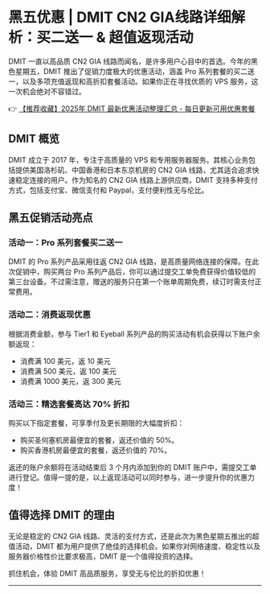 # 黑五优惠 | DMIT CN2 GIA线路详细解析：买二送一 & 超值返现活动

DMIT 一直以高品质 CN2 GIA 线路而闻名，是许多用户心目中的首选。今年的黑色星期五，DMIT 推出了促销力度极大的优惠活动，涵盖 Pro 系列套餐的买二送一，以及多项充值返现和高折扣套餐活动。如果你正在寻找优质的 VPS 服务，这一次机会绝对不容错过。

👉 [【推荐收藏】2025年 DMIT 最新优惠活动整理汇总 - 每日更新可用优惠套餐](https://bit.ly/dmit_coupon)

## DMIT 概览

DMIT 成立于 2017 年，专注于高质量的 VPS 和专用服务器服务。其核心业务包括提供美国洛杉矶、中国香港和日本东京机房的 CN2 GIA 线路，尤其适合追求快速稳定连接的用户。作为知名的 CN2 GIA 线路上游供应商，DMIT 支持多种支付方式，包括支付宝、微信支付和 Paypal，支付便利性无与伦比。

## 黑五促销活动亮点

### 活动一：Pro 系列套餐买二送一

DMIT 的 Pro 系列产品采用往返 CN2 GIA 线路，是高质量网络连接的保障。在此次促销中，购买两台 Pro 系列产品后，你可以通过提交工单免费获得价值较低的第三台设备。不过需注意，赠送的服务只在第一个账单周期免费，续订时需支付正常费用。

### 活动二：消费返现优惠

根据消费金额，参与 Tier1 和 Eyeball 系列产品的购买活动有机会获得以下账户余额返现：

- 消费满 100 美元，返 10 美元  
- 消费满 500 美元，返 100 美元  
- 消费满 1000 美元，返 300 美元  

### 活动三：精选套餐高达 70% 折扣

购买以下指定套餐，可享季付及更长期限的大幅度折扣：

- 购买圣何塞机房最便宜的套餐，返还价值的 50%。  
- 购买香港机房最便宜的套餐，返还价值的 70%。  

返还的账户余额将在活动结束后 3 个月内添加到你的 DMIT 账户中，需提交工单进行登记。值得一提的是，以上返现活动可以同时参与，进一步提升你的优惠力度！

## 值得选择 DMIT 的理由

无论是稳定的 CN2 GIA 线路、灵活的支付方式，还是此次为黑色星期五推出的超值活动，DMIT 都为用户提供了绝佳的选择机会。如果你对网络速度、稳定性以及服务器价格性价比要求极高，DMIT 是一个值得投资的选择。

抓住机会，体验 DMIT 高品质服务，享受无与伦比的折扣优惠！

---
